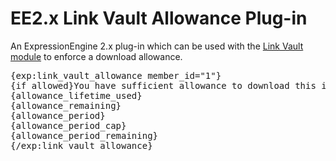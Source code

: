 # EE2.x Link Vault Allowance Plug-in

An ExpressionEngine 2.x plug-in which can be used with the [Link Vault module](http://masugadesign.com/software/link-vault) to enforce a download allowance.

<pre>{exp:link_vault_allowance member_id="1"}
{if allowed}You have sufficient allowance to download this item{/if}
{allowance_lifetime_used}
{allowance_remaining}
{allowance_period}
{allowance_period_cap}
{allowance_period_remaining}
{/exp:link_vault_allowance}</pre>
